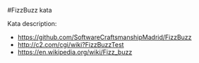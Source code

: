 #FizzBuzz kata

Kata description:
* https://github.com/SoftwareCraftsmanshipMadrid/FizzBuzz
* http://c2.com/cgi/wiki?FizzBuzzTest 
* https://en.wikipedia.org/wiki/Fizz_buzz 
